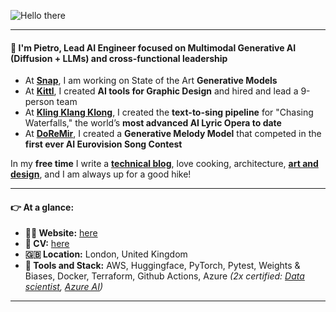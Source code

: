 ![Hello there](https://media0.giphy.com/media/v1.Y2lkPTc5MGI3NjExNm92M2VqZWRqMWcycTNtenZmNGloMmk1dnZ3bmxzY2QwODIzZmtzMCZlcD12MV9pbnRlcm5hbF9naWZfYnlfaWQmY3Q9Zw/4wOMIO20D6ueakTU6m/giphy.gif)



---

#### 👋 I'm Pietro, Lead AI Engineer focused on Multimodal Generative AI (Diffusion + LLMs) and cross-functional leadership

- At [**Snap**](https://snapchat.com/), I am working on State of the Art **Generative Models**
- At [**Kittl**](https://kittl.com/), I created **AI tools for Graphic Design** and hired and lead a 9-person team
- At [**Kling Klang Klong**](https://www.klingklangklong.com/), I created the **text-to-sing pipeline** for "Chasing Waterfalls," the world’s **most advanced AI Lyric Opera to date**
- At [**DoReMir**](https://doremir.com/), I created a **Generative Melody Model** that competed in the **first ever AI Eurovision Song Contest**

In my **free time** I write a [**technical blog**](https://medium.com/@pietrobolcato), love cooking, architecture, [**art and design**](https://www.youtube.com/watch?v=tBsUPl2JOKo), and I am always up for a good hike! 

---

#### 👉 At a glance:

- **🧔‍♂️ Website:** [here](https://www.pietrobolcato.com)
- **👔 CV:** [here](https://static.pietrobolcato.com/pietro_bolcato_cv.pdf)
- **🇬🇧 Location:** London, United Kingdom
- **🔧 Tools and Stack:** AWS, Huggingface, PyTorch, Pytest, Weights & Biases, Docker, Terraform, Github Actions, Azure *(2x certified: [Data scientist](https://learn.microsoft.com/api/credentials/share/en-us/PietroBolcato-8609/31FCA968EDE018D9?sharingId=DEA58EA6857FEB7), [Azure AI](https://learn.microsoft.com/api/credentials/share/en-us/PietroBolcato-8609/A6FF438CBB06730F?sharingId=DEA58EA6857FEB7))*

---

<!---
[![Pietro's github stats](https://github-readme-stats.vercel.app/api?username=pietrobolcato&count_private=true&hide=contribs,prs)](https://github.com/anuraghazra/github-readme-stats)
-->
